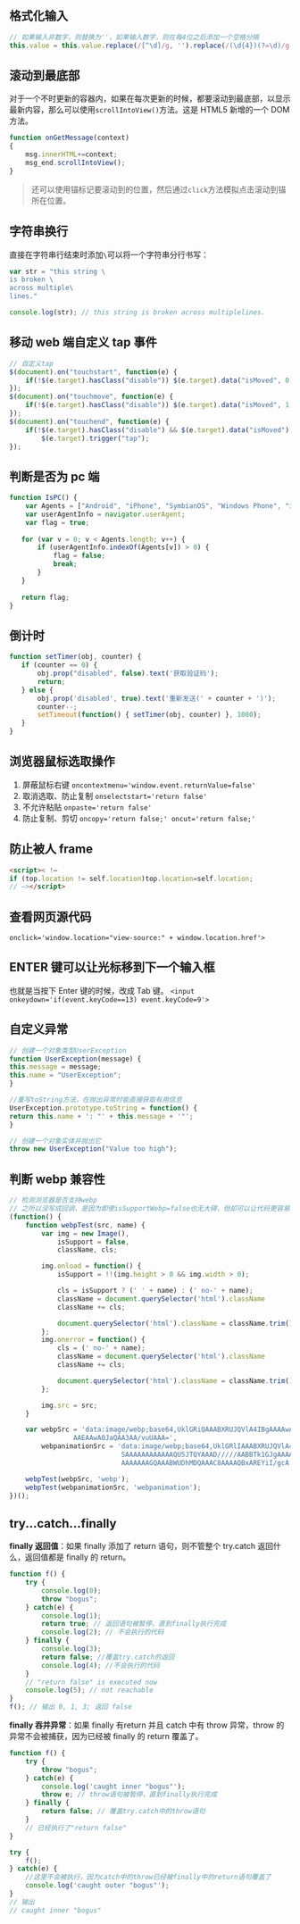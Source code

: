 ## 格式化输入

```js
// 如果输入非数字，则替换为''，如果输入数字，则在每4位之后添加一个空格分隔
this.value = this.value.replace(/[^\d]/g, '').replace(/(\d{4})(?=\d)/g, "$1 ");
```

## 滚动到最底部
对于一个不时更新的容器内，如果在每次更新的时候，都要滚动到最底部，以显示最新内容，那么可以使用`scrollIntoView()`方法。这是 HTML5 新增的一个 DOM 方法。

```javascript
function onGetMessage(context) 
{
    msg.innerHTML+=context;
    msg_end.scrollIntoView(); 
} 
```

> 还可以使用锚标记要滚动到的位置，然后通过`click`方法模拟点击滚动到锚所在位置。

## 字符串换行
直接在字符串行结束时添加`\`可以将一个字符串分行书写：

```javascript
var str = "this string \
is broken \
across multiple\
lines."

console.log(str); // this string is broken across multiplelines.
```

## 移动 web 端自定义 tap 事件
```js
// 自定义tap
$(document).on("touchstart", function(e) {
    if(!$(e.target).hasClass("disable")) $(e.target).data("isMoved", 0);
});
$(document).on("touchmove", function(e) {
    if(!$(e.target).hasClass("disable")) $(e.target).data("isMoved", 1);
});
$(document).on("touchend", function(e) {
    if(!$(e.target).hasClass("disable") && $(e.target).data("isMoved") == 0) 
        $(e.target).trigger("tap");
});
```

## 判断是否为 pc 端

```js
function IsPC() {    
    var Agents = ["Android", "iPhone", "SymbianOS", "Windows Phone", "iPad", "iPod"];
    var userAgentInfo = navigator.userAgent;
    var flag = true;  
   
   for (var v = 0; v < Agents.length; v++) {  
       if (userAgentInfo.indexOf(Agents[v]) > 0) {
           flag = false;
           break;
       }  
   }
   
   return flag;  
}
```

## 倒计时

```js
function setTimer(obj, counter) {
   if (counter == 0) {
       obj.prop("disabled", false).text('获取验证码');
       return;
   } else {
       obj.prop('disabled', true).text('重新发送(' + counter + ')');
       counter--;
       setTimeout(function() { setTimer(obj, counter) }, 1000);
   }
}
```

## 浏览器鼠标选取操作
1. 屏蔽鼠标右键  `oncontextmenu='window.event.returnValue=false'`
2. 取消选取、防止复制  `onselectstart='return false'`
3. 不允许粘贴 `onpaste='return false'`
4. 防止复制、剪切 `oncopy='return false;' oncut='return false;'`

## 防止被人 frame

```html
<script>< !–
if (top.location != self.location)top.location=self.location;
// –></script>
```

## 查看网页源代码
`onclick='window.location="view-source:" + window.location.href'>`

## ENTER 键可以让光标移到下一个输入框
也就是当按下 Enter 键的时候，改成 Tab 键。
`<input onkeydown='if(event.keyCode==13) event.keyCode=9'>`


## 自定义异常
```javascript
// 创建一个对象类型UserException
function UserException(message) {
this.message = message;
this.name = "UserException";
}

//重写toString方法，在抛出异常时能直接获取有用信息
UserException.prototype.toString = function() {
return this.name + ': "' + this.message + '"';
}

// 创建一个对象实体并抛出它
throw new UserException("Value too high");
```


## 判断 webp 兼容性

```javascript
// 检测浏览器是否支持webp
// 之所以没写成回调，是因为即使isSupportWebp=false也无大碍，但却可以让代码更容易维护
(function() {
    function webpTest(src, name) {
        var img = new Image(),
            isSupport = false,
            className, cls;

        img.onload = function() {
            isSupport = !!(img.height > 0 && img.width > 0);

            cls = isSupport ? (' ' + name) : (' no-' + name);
            className = document.querySelector('html').className
            className += cls;

            document.querySelector('html').className = className.trim();
        };
        img.onerror = function() {
            cls = (' no-' + name);
            className = document.querySelector('html').className
            className += cls;

            document.querySelector('html').className = className.trim();
        };

        img.src = src;
    }

    var webpSrc = 'data:image/webp;base64,UklGRiQAAABXRUJQVlA4IBgAAAAwAQCdASoB\
                AAEAAwA0JaQAA3AA/vuUAAA=',
        webpanimationSrc = 'data:image/webp;base64,UklGRlIAAABXRUJQVlA4WAoAAAA\
                            SAAAAAAAAAAAAQU5JTQYAAAD/////AABBTk1GJgAAAAAAAAAAAA\
                            AAAAAAAGQAAABWUDhMDQAAAC8AAAAQBxAREYiI/gcA';

    webpTest(webpSrc, 'webp');
    webpTest(webpanimationSrc, 'webpanimation');
})();
```

## try...catch...finally
**finally 返回值**：如果 finally 添加了 return 语句，则不管整个 try.catch 返回什么，返回值都是 finally 的 return。

```javascript
function f() {
    try {
        console.log(0);
        throw "bogus";
    } catch(e) {
        console.log(1);
        return true; // 返回语句被暂停，直到finally执行完成
        console.log(2); // 不会执行的代码
    } finally {
        console.log(3);
        return false; //覆盖try.catch的返回
        console.log(4); //不会执行的代码
    }
    // "return false" is executed now 
    console.log(5); // not reachable
}
f(); // 输出 0, 1, 3; 返回 false
```

**finally 吞并异常**：如果 finally 有return 并且 catch 中有 throw 异常，throw 的异常不会被捕获，因为已经被 finally 的 return 覆盖了。

```javascript
function f() {
    try {
        throw "bogus";
    } catch(e) {
        console.log('caught inner "bogus"');
        throw e; // throw语句被暂停，直到finally执行完成
    } finally {
        return false; // 覆盖try.catch中的throw语句
    }
    // 已经执行了"return false"
}

try {
    f();
} catch(e) {
    //这里不会被执行，因为catch中的throw已经被finally中的return语句覆盖了
    console.log('caught outer "bogus"');
}
// 输出
// caught inner "bogus"
```

